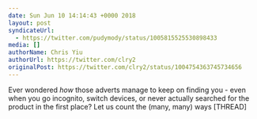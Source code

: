 ```yaml
---
date: Sun Jun 10 14:14:43 +0000 2018
layout: post
syndicateUrl:
  - https://twitter.com/pudymody/status/1005815525530898433
media: []
authorName: Chris Yiu
authorUrl: https://twitter.com/clry2
originalPost: https://twitter.com/clry2/status/1004754363745734656
---
```

Ever wondered *how* those adverts manage to keep on finding you - even when you go incognito, switch devices, or never actually searched for the product in the first place? Let us count the (many, many) ways [THREAD]

